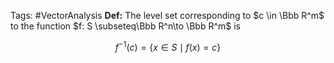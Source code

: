 Tags: #VectorAnalysis 
******************Def:****************** The level set corresponding to $c \in \Bbb R^m$ to the function $f: S \subseteq\Bbb R^n\to \Bbb R^m$ is

$$ f^{-1}(c) = \{x \in S\mid f(x) = c\} $$
